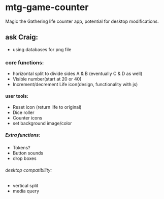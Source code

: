 # mtg-game-counter
Magic the Gathering life counter app, potential for desktop modifications.

## ask Craig: 
* using databases for png file

### core functions:
* horizontal split to divide sides A & B (eventually C & D as well)
* Visible number(start at 20 or 40)
* Increment/decrement Life icon(design, functionality with js)

#### user tools:
* Reset icon (return life to original)
* Dice roller
* Counter icons
* set background image/color

##### Extra functions:
* Tokens?
* Button sounds
* drop boxes

###### desktop compatibility:
 * vertical split
 * media query
